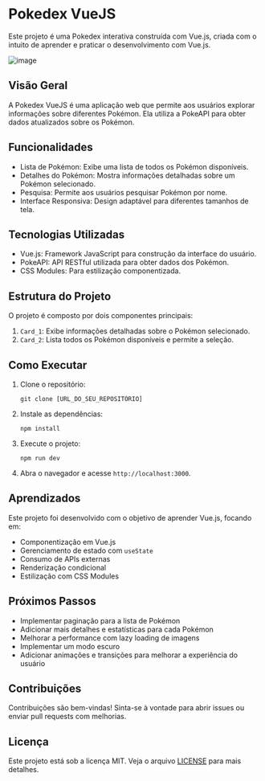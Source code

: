 # Pokedex VueJS

Este projeto é uma Pokedex interativa construída com Vue.js, criada com o intuito de aprender e praticar o desenvolvimento com Vue.js.

![image](https://github.com/user-attachments/assets/85ec4fc1-7f06-4d7b-9c0b-79375d1b0c93)


## Visão Geral

A Pokedex VueJS é uma aplicação web que permite aos usuários explorar informações sobre diferentes Pokémon. Ela utiliza a PokeAPI para obter dados atualizados sobre os Pokémon.

## Funcionalidades

- Lista de Pokémon: Exibe uma lista de todos os Pokémon disponíveis.
- Detalhes do Pokémon: Mostra informações detalhadas sobre um Pokémon selecionado.
- Pesquisa: Permite aos usuários pesquisar Pokémon por nome.
- Interface Responsiva: Design adaptável para diferentes tamanhos de tela.

## Tecnologias Utilizadas

- Vue.js: Framework JavaScript para construção da interface do usuário.
- PokeAPI: API RESTful utilizada para obter dados dos Pokémon.
- CSS Modules: Para estilização componentizada.

## Estrutura do Projeto

O projeto é composto por dois componentes principais:

1. `Card_1`: Exibe informações detalhadas sobre o Pokémon selecionado.
2. `Card_2`: Lista todos os Pokémon disponíveis e permite a seleção.

## Como Executar

1. Clone o repositório:
   ```
   git clone [URL_DO_SEU_REPOSITÓRIO]
   ```

2. Instale as dependências:
   ```
   npm install
   ```

3. Execute o projeto:
   ```
   npm run dev
   ```

4. Abra o navegador e acesse `http://localhost:3000`.

## Aprendizados

Este projeto foi desenvolvido com o objetivo de aprender Vue.js, focando em:

- Componentização em Vue.js
- Gerenciamento de estado com `useState`
- Consumo de APIs externas
- Renderização condicional
- Estilização com CSS Modules

## Próximos Passos

- Implementar paginação para a lista de Pokémon
- Adicionar mais detalhes e estatísticas para cada Pokémon
- Melhorar a performance com lazy loading de imagens
- Implementar um modo escuro
- Adicionar animações e transições para melhorar a experiência do usuário

## Contribuições

Contribuições são bem-vindas! Sinta-se à vontade para abrir issues ou enviar pull requests com melhorias.

## Licença

Este projeto está sob a licença MIT. Veja o arquivo [LICENSE](LICENSE) para mais detalhes.
